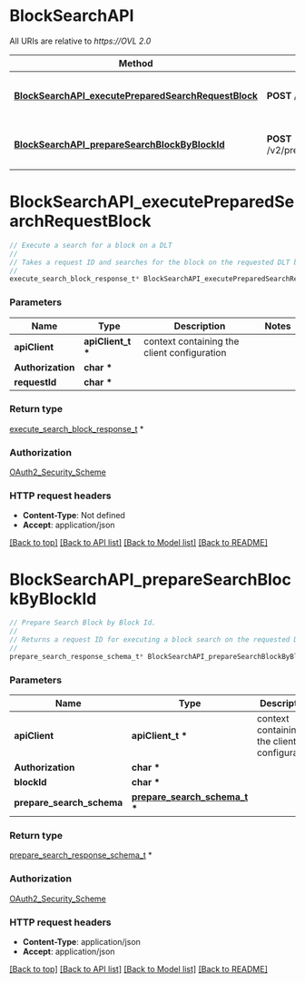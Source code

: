 # BlockSearchAPI

All URIs are relative to *https://OVL 2.0*

Method | HTTP request | Description
------------- | ------------- | -------------
[**BlockSearchAPI_executePreparedSearchRequestBlock**](BlockSearchAPI.md#BlockSearchAPI_executePreparedSearchRequestBlock) | **POST** /v2/execution/search/block | Execute a search for a block on a DLT
[**BlockSearchAPI_prepareSearchBlockByBlockId**](BlockSearchAPI.md#BlockSearchAPI_prepareSearchBlockByBlockId) | **POST** /v2/preparation/search/block/{blockId} | Prepare Search Block by Block Id.


# **BlockSearchAPI_executePreparedSearchRequestBlock**
```c
// Execute a search for a block on a DLT
//
// Takes a request ID and searches for the block on the requested DLT based on the parameters specified in the prepare request
//
execute_search_block_response_t* BlockSearchAPI_executePreparedSearchRequestBlock(apiClient_t *apiClient, char * Authorization, char * requestId);
```

### Parameters
Name | Type | Description  | Notes
------------- | ------------- | ------------- | -------------
**apiClient** | **apiClient_t \*** | context containing the client configuration |
**Authorization** | **char \*** |  | 
**requestId** | **char \*** |  | 

### Return type

[execute_search_block_response_t](execute_search_block_response.md) *


### Authorization

[OAuth2_Security_Scheme](../README.md#OAuth2_Security_Scheme)

### HTTP request headers

 - **Content-Type**: Not defined
 - **Accept**: application/json

[[Back to top]](#) [[Back to API list]](../README.md#documentation-for-api-endpoints) [[Back to Model list]](../README.md#documentation-for-models) [[Back to README]](../README.md)

# **BlockSearchAPI_prepareSearchBlockByBlockId**
```c
// Prepare Search Block by Block Id.
//
// Returns a request ID for executing a block search on the requested DLT. Block searches can be prepared based on the Block ID, Block Number or for the latest block at the time
//
prepare_search_response_schema_t* BlockSearchAPI_prepareSearchBlockByBlockId(apiClient_t *apiClient, char * Authorization, char * blockId, prepare_search_schema_t * prepare_search_schema);
```

### Parameters
Name | Type | Description  | Notes
------------- | ------------- | ------------- | -------------
**apiClient** | **apiClient_t \*** | context containing the client configuration |
**Authorization** | **char \*** |  | 
**blockId** | **char \*** |  | 
**prepare_search_schema** | **[prepare_search_schema_t](prepare_search_schema.md) \*** |  | 

### Return type

[prepare_search_response_schema_t](prepare_search_response_schema.md) *


### Authorization

[OAuth2_Security_Scheme](../README.md#OAuth2_Security_Scheme)

### HTTP request headers

 - **Content-Type**: application/json
 - **Accept**: application/json

[[Back to top]](#) [[Back to API list]](../README.md#documentation-for-api-endpoints) [[Back to Model list]](../README.md#documentation-for-models) [[Back to README]](../README.md)

